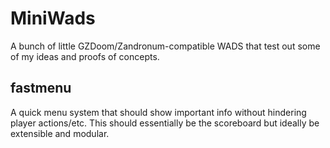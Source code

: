 # MiniWads
A bunch of little GZDoom/Zandronum-compatible WADS that test out some of my ideas and proofs of concepts.

## fastmenu
A quick menu system that should show important info without hindering player actions/etc. 
This should essentially be the scoreboard but ideally be extensible and modular.
